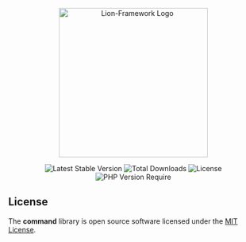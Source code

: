<p align="center">
  <a href="https://lion-client.vercel.app/" target="_blank">
    <img
         src="https://user-images.githubusercontent.com/56183278/230516080-096130be-e474-4f3a-a78a-44d3973ff715.png"
         width="300"
         alt="Lion-Framework Logo"
    >
  </a>
</p>

<p align="center">
  <img src="http://poser.pugx.org/lion/command/v" alt="Latest Stable Version">
  <img src="http://poser.pugx.org/lion/command/downloads" alt="Total Downloads">
  <img src="http://poser.pugx.org/lion/command/license" alt="License">
  <img src="http://poser.pugx.org/lion/command/require/php" alt="PHP Version Require">
</p>

## License
The <strong>command</strong> library is open source software licensed under the [MIT License](https://github.com/lion-packages/command/blob/main/LICENSE).
